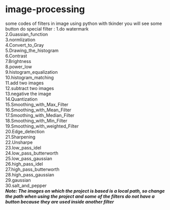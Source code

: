 # image-processing
some codes of filters in image using python
with tkinder you will see some button do special filter :
1.do watermark  
2.Guassian_function  
3.normlization  
4.Convert_to_Gray  
5.Drawing_the_histogram  
6.Contrast  
7.Brightness  
8.power_low  
9.histogram_equalization  
10.histogram_matching  
11.add two images  
12.subtract two images  
13.negative the image  
14.Quantization  
15.Smoothing_with_Max_Filter  
16.Smoothing_with_Mean_Filter  
17.Smoothing_with_Median_Filter  
18.Smoothing_with_Min_Filter  
19.Smoothing_with_weighted_Filter  
20.Edge_detection  
21.Sharpening  
22.Unsharpe  
23.low_pass_idel  
24.low_pass_butterworth  
25.low_pass_gaussian  
26.high_pass_idel  
27.high_pass_butterworth  
28.high_pass_gaussian  
29.gaussian  
30.salt_and_pepper  
***Note: The images on which the project is based is a local path, so change the path when using the project and some of the filters do not have a button because they are used inside another filter***

